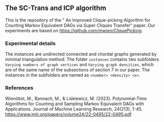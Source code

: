 ## The SC-Trans and ICP algorithm

This is the repository of the " An Improved Clique-picking Algorithm for Counting Markov Equivalent DAGs via Super Cliques Transfer" paper. Our experiments are based on https://github.com/mwien/CliquePicking.

### Experimental details
The instances are undirected connected and chordal graphs generated by minimal triangulation method. The folder `instances` contains two subfolders `Varying numbers of graph vertices` and `Varying graph densities`, which are of the same name of the subsections of section 7 in our paper. The instances in the subfolders are named as `<number> <density> <x>`. 

### References
Wienöbst, M., Bannach, M., & Liśkiewicz, M. (2023). Polynomial-Time Algorithms for Counting and Sampling Markov Equivalent DAGs with Applications. Journal of Machine Learning Research, 24(213), 1-45. https://www.jmlr.org/papers/volume24/22-0495/22-0495.pdf
